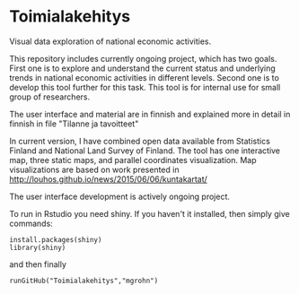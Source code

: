 # Toimialakehitys

Visual data exploration of national economic activities. 

This repository includes currently ongoing project, which has two goals. First one is to explore and understand the current status and
underlying trends in national economic activities in different levels. Second one is to develop this tool further for this task. This tool is for internal use for small group of researchers.

The user interface and material are in finnish and explained more in detail in finnish in file "Tilanne ja tavoitteet"

In current version, I have combined open data available from Statistics Finland and National Land Survey of Finland. The tool has one 
interactive map, three static maps, and parallel coordinates visualization. Map visualizations are based on work presented in http://louhos.github.io/news/2015/06/06/kuntakartat/

The user interface development is actively ongoing project. 

To run in Rstudio you need shiny. If you haven't it installed, then simply give commands: 
```
install.packages(shiny)
library(shiny) 
```
and then finally 
```
runGitHub("Toimialakehitys","mgrohn")
```
